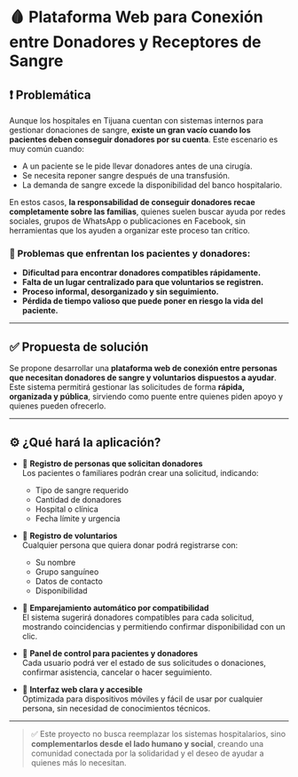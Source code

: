 # 🩸 Plataforma Web para Conexión entre Donadores y Receptores de Sangre

## ❗ Problemática

Aunque los hospitales en Tijuana cuentan con sistemas internos para gestionar donaciones de sangre, **existe un gran vacío cuando los pacientes deben conseguir donadores por su cuenta**. Este escenario es muy común cuando:

- A un paciente se le pide llevar donadores antes de una cirugía.
- Se necesita reponer sangre después de una transfusión.
- La demanda de sangre excede la disponibilidad del banco hospitalario.

En estos casos, **la responsabilidad de conseguir donadores recae completamente sobre las familias**, quienes suelen buscar ayuda por redes sociales, grupos de WhatsApp o publicaciones en Facebook, sin herramientas que los ayuden a organizar este proceso tan crítico.

### 🔴 Problemas que enfrentan los pacientes y donadores:

- **Dificultad para encontrar donadores compatibles rápidamente.**
- **Falta de un lugar centralizado para que voluntarios se registren.**
- **Proceso informal, desorganizado y sin seguimiento.**
- **Pérdida de tiempo valioso que puede poner en riesgo la vida del paciente.**

---

## ✅ Propuesta de solución

Se propone desarrollar una **plataforma web de conexión entre personas que necesitan donadores de sangre y voluntarios dispuestos a ayudar**. Este sistema permitirá gestionar las solicitudes de forma **rápida, organizada y pública**, sirviendo como puente entre quienes piden apoyo y quienes pueden ofrecerlo.

---

## ⚙️ ¿Qué hará la aplicación?

- 🔹 **Registro de personas que solicitan donadores**  
  Los pacientes o familiares podrán crear una solicitud, indicando:
  - Tipo de sangre requerido
  - Cantidad de donadores
  - Hospital o clínica
  - Fecha límite y urgencia

- 🔹 **Registro de voluntarios**  
  Cualquier persona que quiera donar podrá registrarse con:
  - Su nombre
  - Grupo sanguíneo
  - Datos de contacto
  - Disponibilidad

- 🔹 **Emparejamiento automático por compatibilidad**  
  El sistema sugerirá donadores compatibles para cada solicitud, mostrando coincidencias y permitiendo confirmar disponibilidad con un clic.

- 🔹 **Panel de control para pacientes y donadores**  
  Cada usuario podrá ver el estado de sus solicitudes o donaciones, confirmar asistencia, cancelar o hacer seguimiento.

- 🔹 **Interfaz web clara y accesible**  
  Optimizada para dispositivos móviles y fácil de usar por cualquier persona, sin necesidad de conocimientos técnicos.

---

> ✅ Este proyecto no busca reemplazar los sistemas hospitalarios, sino **complementarlos desde el lado humano y social**, creando una comunidad conectada por la solidaridad y el deseo de ayudar a quienes más lo necesitan.

